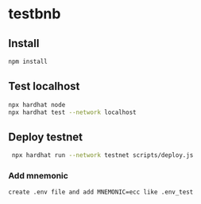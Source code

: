 # testbnb

## Install

```sh
npm install
```
## Test localhost

```sh
npx hardhat node
npx hardhat test --network localhost
```
## Deploy testnet

```sh
 npx hardhat run --network testnet scripts/deploy.js
```

### Add mnemonic
```text
create .env file and add MNEMONIC=ecc like .env_test
```
